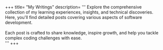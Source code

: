 +++
title= "My Writings"
description= '''
    Explore the comprehensive collection of my learning experiences, insights, and technical discoveries. Here, you'll find detailed posts covering various aspects of software development.
    <br><br>
    Each post is crafted to share knowledge, inspire growth, and help you tackle complex coding challenges with ease.
    <br>
'''
+++
